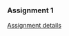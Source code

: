 ### Assignment 1

[Assignment details](https://www.coursera.org/learn/algorithms-divide-conquer/exam/srsxO/programming-assignment-1/attempt)